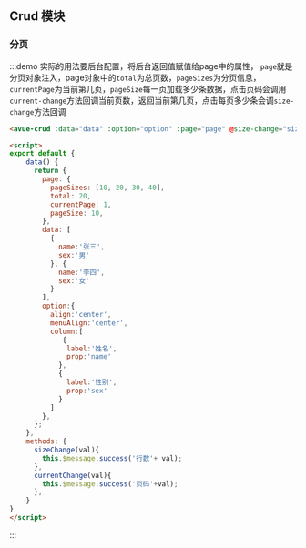 <script>
  export default {
    data() {
      return {
        page: {
          pageSizes: [10, 20, 30, 40],
          total: 20,
          currentPage: 1,
          pageSize: 10,
        },
        data: [
          {
            name:'张三',
            sex:'男'
          }, {
            name:'李四',
            sex:'女'
          }
        ],
        option:{
          align:'center',
          menuAlign:'center',
          column:[
             {
              label:'姓名',
              prop:'name'
            }, {
              label:'性别',
              prop:'sex'
            }
          ]
        },
      };
    },
    methods: {
      sizeChange(val){
        this.$message.success('行数'+ val);
      },
      currentChange(val){
        this.$message.success('页码'+val);
      },
    }
  };
</script>

<style>

</style>

## Crud 模块



### 分页

:::demo  实际的用法要后台配置，将后台返回值赋值给page中的属性， `page`就是分页对象注入，page对象中的`total`为总页数，`pageSizes`为分页信息，`currentPage`为当前第几页，`pageSize`每一页加载多少条数据，点击页码会调用`current-change`方法回调当前页数，返回当前第几页，点击每页多少条会调`size-change`方法回调
```html
<avue-crud :data="data" :option="option" :page="page" @size-change="sizeChange"  @current-change="currentChange"></avue-crud>

<script>
export default {
    data() {
      return {
        page: {
          pageSizes: [10, 20, 30, 40],
          total: 20,
          currentPage: 1,
          pageSize: 10,
        },
        data: [
          {
            name:'张三',
            sex:'男'
          }, {
            name:'李四',
            sex:'女'
          }
        ],
        option:{
          align:'center',
          menuAlign:'center',
          column:[
             {
              label:'姓名',
              prop:'name'
            },
            {
              label:'性别',
              prop:'sex'
            }
          ]
        },
      };
    },
    methods: {
      sizeChange(val){
        this.$message.success('行数'+ val);
      },
      currentChange(val){
        this.$message.success('页码'+val);
      },
    }
}
</script>
```
:::